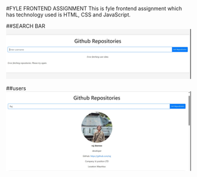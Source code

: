 #FYLE FRONTEND ASSIGNMENT
This is fyle frontend assignment which has technology used is HTML, CSS and JavaScript.

##SEARCH BAR
![search bar](images/search.jpg)

##users
![search bar](images/user.jpg)
